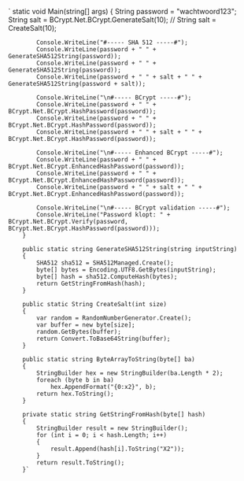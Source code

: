 `        static void Main(string[] args)
        {
            String password = "wachtwoord123";
            String salt = BCrypt.Net.BCrypt.GenerateSalt(10);
            // String salt = CreateSalt(10);

            Console.WriteLine("#----- SHA 512 -----#");
            Console.WriteLine(password + " " + GenerateSHA512String(password));
            Console.WriteLine(password + " " + GenerateSHA512String(password));
            Console.WriteLine(password + " " + salt + " " + GenerateSHA512String(password + salt));

            Console.WriteLine("\n#----- BCrypt -----#");
            Console.WriteLine(password + " " + BCrypt.Net.BCrypt.HashPassword(password));
            Console.WriteLine(password + " " + BCrypt.Net.BCrypt.HashPassword(password));
            Console.WriteLine(password + " " + salt + " " + BCrypt.Net.BCrypt.HashPassword(password));

            Console.WriteLine("\n#----- Enhanced BCrypt -----#");
            Console.WriteLine(password + " " + BCrypt.Net.BCrypt.EnhancedHashPassword(password));
            Console.WriteLine(password + " " + BCrypt.Net.BCrypt.EnhancedHashPassword(password));
            Console.WriteLine(password + " " + salt + " " + BCrypt.Net.BCrypt.EnhancedHashPassword(password));

            Console.WriteLine("\n#----- BCrypt validation -----#");
            Console.WriteLine("Password klopt: " + BCrypt.Net.BCrypt.Verify(password, BCrypt.Net.BCrypt.HashPassword(password)));
        }

        public static string GenerateSHA512String(string inputString)
        {
            SHA512 sha512 = SHA512Managed.Create();
            byte[] bytes = Encoding.UTF8.GetBytes(inputString);
            byte[] hash = sha512.ComputeHash(bytes);
            return GetStringFromHash(hash);
        }
       
        public static String CreateSalt(int size)
        {
            var random = RandomNumberGenerator.Create();
            var buffer = new byte[size];
            random.GetBytes(buffer);
            return Convert.ToBase64String(buffer);
        }

        public static string ByteArrayToString(byte[] ba)
        {
            StringBuilder hex = new StringBuilder(ba.Length * 2);
            foreach (byte b in ba)
                hex.AppendFormat("{0:x2}", b);
            return hex.ToString();
        }

        private static string GetStringFromHash(byte[] hash)
        {
            StringBuilder result = new StringBuilder();
            for (int i = 0; i < hash.Length; i++)
            {
                result.Append(hash[i].ToString("X2"));
            }
            return result.ToString();
        }`
